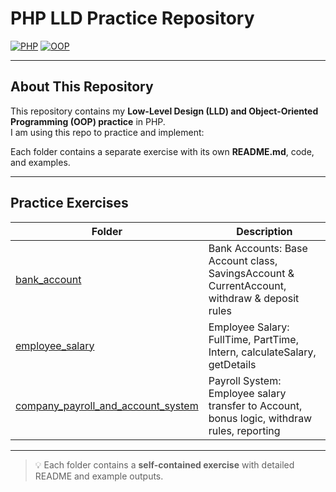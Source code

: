 # PHP LLD Practice Repository

[![PHP](https://img.shields.io/badge/PHP-8.2-blue?logo=php)](https://www.php.net/)
[![OOP](https://img.shields.io/badge/OOP-Encapsulation%20%7C%20Inheritance%20%7C%20Polymorphism-yellow)](#)

---

## About This Repository

This repository contains my **Low-Level Design (LLD) and Object-Oriented Programming (OOP) practice** in PHP.  
I am using this repo to practice and implement:

Each folder contains a separate exercise with its own **README.md**, code, and examples.

---

## Practice Exercises

| Folder | Description |
|--------|-------------|
| [bank_account](bank_account/README.md) | Bank Accounts: Base Account class, SavingsAccount & CurrentAccount, withdraw & deposit rules |
| [employee_salary](employee_salary/README.md) | Employee Salary: FullTime, PartTime, Intern, calculateSalary, getDetails |
| [company_payroll_and_account_system](company_payroll_and_account_system/README.md) | Payroll System: Employee salary transfer to Account, bonus logic, withdraw rules, reporting |

---

> 💡 Each folder contains a **self-contained exercise** with detailed README and example outputs.
